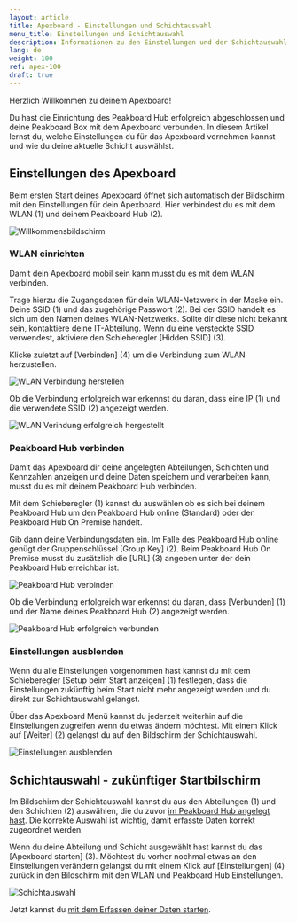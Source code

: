 ```yaml
---
layout: article
title: Apexboard - Einstellungen und Schichtauswahl
menu_title: Einstellungen und Schichtauswahl
description: Informationen zu den Einstellungen und der Schichtauswahl des Apexboards
lang: de
weight: 100
ref: apex-100
draft: true
---
```


Herzlich Willkommen zu deinem Apexboard!

Du hast die Einrichtung des Peakboard Hub erfolgreich abgeschlossen und deine Peakboard Box mit dem Apexboard verbunden. In diesem Artikel lernst du, welche Einstellungen du für das Apexboard vornehmen kannst und wie du deine aktuelle Schicht auswählst.

## Einstellungen des Apexboard

Beim ersten Start deines Apexboard öffnet sich automatisch der Bildschirm mit den Einstellungen für dein Apexboard. Hier verbindest du es mit dem WLAN (1) und deinem Peakboard Hub (2).

![Willkommensbildschirm]()

### WLAN einrichten

Damit dein Apexboard mobil sein kann musst du es mit dem WLAN verbinden.

Trage hierzu die Zugangsdaten für dein WLAN-Netzwerk in der Maske ein. Deine SSID (1) und das zugehörige Passwort (2). Bei der SSID handelt es sich um den Namen deines WLAN-Netzwerks. Sollte dir diese nicht bekannt sein, kontaktiere deine IT-Abteilung. Wenn du eine versteckte SSID verwendest, aktiviere den Schieberegler [Hidden SSID] (3).

Klicke zuletzt auf [Verbinden] (4) um die Verbindung zum WLAN herzustellen.

![WLAN Verbindung herstellen]()

Ob die Verbindung erfolgreich war erkennst du daran, dass eine IP (1) und die verwendete SSID (2) angezeigt werden.

![WLAN Verindung erfolgreich hergestellt]()

### Peakboard Hub verbinden

Damit das Apexboard dir deine angelegten Abteilungen, Schichten und Kennzahlen anzeigen und deine Daten speichern und verarbeiten kann, musst du es mit deinem Peakboard Hub verbinden.

Mit dem Schieberegler (1) kannst du auswählen ob es sich bei deinem Peakboard Hub um den Peakboard Hub online (Standard) oder den Peakboard Hub On Premise handelt.

Gib dann deine Verbindungsdaten ein. Im Falle des Peakboard Hub online genügt der Gruppenschlüssel [Group Key] (2). Beim Peakboard Hub On Premise musst du zusätzlich die [URL] (3) angeben unter der dein Peakboard Hub erreichbar ist.

![Peakboard Hub verbinden]()

Ob die Verbindung erfolgreich war erkennst du daran, dass [Verbunden] (1) und der Name deines Peakboard Hub (2) angezeigt werden.

![Peakboard Hub erfolgreich verbunden]()

### Einstellungen ausblenden

Wenn du alle Einstellungen vorgenommen hast kannst du mit dem Schieberegler [Setup beim Start anzeigen] (1) festlegen, dass die Einstellungen zukünftig beim Start nicht mehr angezeigt werden und du direkt zur Schichtauswahl gelangst.

Über das Apexboard Menü kannst du jederzeit weiterhin auf die Einstellungen zugreifen wenn du etwas ändern möchtest.
Mit einem Klick auf [Weiter] (2) gelangst du auf den Bildschirm der Schichtauswahl.

![Einstellungen ausblenden]()

## Schichtauswahl - zukünftiger Startbilschirm

Im Bildschirm der Schichtauswahl kannst du aus den Abteilungen (1) und den Schichten (2) auswählen, die du zuvor [im Peakboard Hub angelegt hast](). Die korrekte Auswahl ist wichtig, damit erfasste Daten korrekt zugeordnet werden.

Wenn du deine Abteilung und Schicht ausgewählt hast kannst du das [Apexboard starten] (3). Möchtest du vorher nochmal etwas an den Einstellungen verändern gelangst du mit einem Klick auf [Einstellungen] (4) zurück in den Bildschirm mit den WLAN und Peakboard Hub Einstellungen.

![Schichtauswahl]()

Jetzt kannst du [mit dem Erfassen deiner Daten starten](/apexboard/de-apexboard-capture.html).
